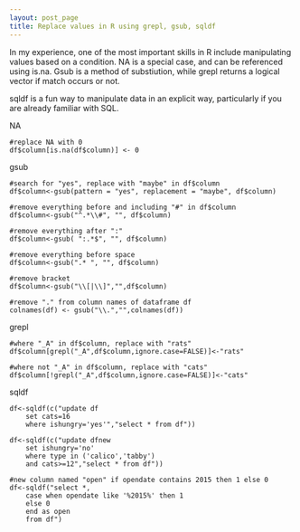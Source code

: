 ```yaml
---
layout: post_page
title: Replace values in R using grepl, gsub, sqldf
---
```


In my experience, one of the most important skills in R include manipulating values based on a condition. NA is a special case, and can be referenced using is.na. Gsub is a method of substiution, while grepl returns a logical vector if match occurs or not. 

sqldf is a fun way to manipulate data in an explicit way, particularly if you are already familiar with SQL. 

NA

	#replace NA with 0
	df$column[is.na(df$column)] <- 0

gsub

	#search for "yes", replace with "maybe" in df$column
	df$column<-gsub(pattern = "yes", replacement = "maybe", df$column)

	#remove everything before and including "#" in df$column
	df$column<-gsub("^.*\\#", "", df$column)

	#remove everything after ":"
	df$column<-gsub( ":.*$", "", df$column)

	#remove everything before space
	df$column<-gsub(".* ", "", df$column)

	#remove bracket
	df$column<-gsub("\\[|\\]","",df$column)

	#remove "." from column names of dataframe df
	colnames(df) <- gsub("\\.","",colnames(df))

grepl

	#where "_A" in df$column, replace with "rats"
	df$column[grepl("_A",df$column,ignore.case=FALSE)]<-"rats"

	#where not "_A" in df$column, replace with "cats"
	df$column[!grepl("_A",df$column,ignore.case=FALSE)]<-"cats"

sqldf

	df<-sqldf(c("update df
		set cats=16
		where ishungry='yes'","select * from df"))

	df<-sqldf(c("update dfnew
		set ishungry='no' 
		where type in ('calico','tabby') 
		and cats>=12","select * from df"))

	#new column named "open" if opendate contains 2015 then 1 else 0
	df<-sqldf("select *, 
		case when opendate like '%2015%' then 1
		else 0
		end as open
		from df")
